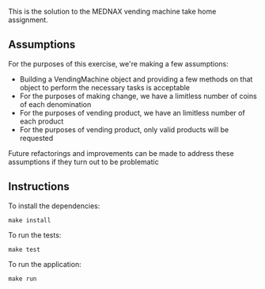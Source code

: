 This is the solution to the MEDNAX vending machine take home assignment.

Assumptions
---
For the purposes of this exercise, we're making a few assumptions:
* Building a VendingMachine object and providing a few methods on that object to perform the necessary tasks is acceptable
* For the purposes of making change, we have a limitless number of coins of each denomination
* For the purposes of vending product, we have an limitless number of each product
* For the purposes of vending product, only valid products will be requested

Future refactorings and improvements can be made to address these assumptions if they turn out to be problematic

Instructions
---
To install the dependencies:
```
make install
```

To run the tests:
```
make test
```

To run the application:
```
make run
```
